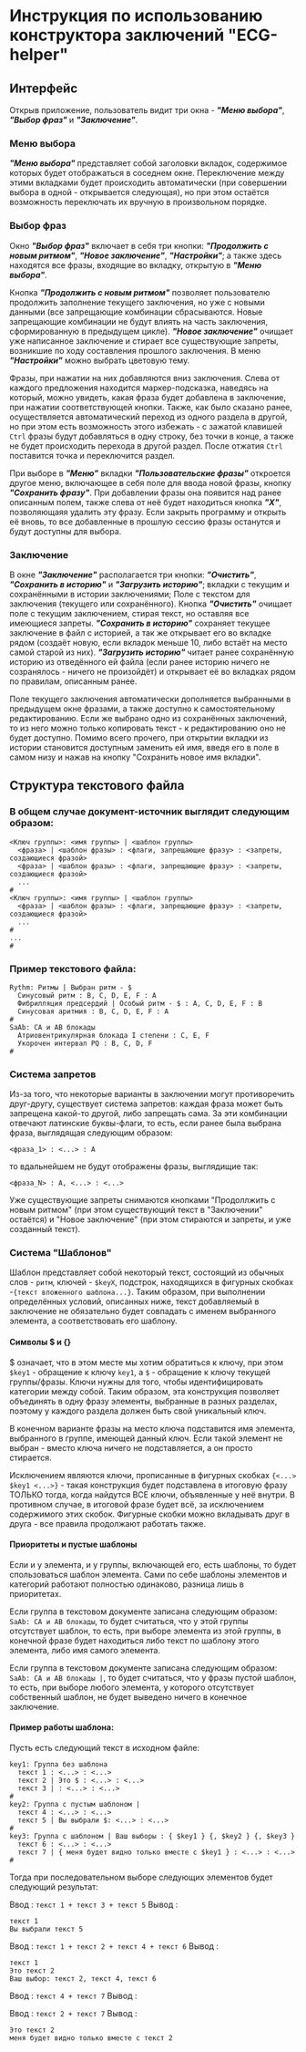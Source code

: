# Инструкция по использованию конструктора заключений "ECG-helper"

## Интерфейс

Открыв приложение, пользователь видит три окна - ***"Меню выбора"***, ***"Выбор фраз"*** и ***"Заключение"***. 

### Меню выбора

 ***"Меню выбора"*** представляет собой заголовки вкладок, содержимое которых будет отображаться в соседнем окне. 
Переключение между этими вкладками будет происходить автоматически (при совершении выбора в одной - открывается следующая),
но при этом остаётся возможность переключать их вручную в произвольном порядке.

### Выбор фраз

Окно ***"Выбор фраз"*** включает в себя три кнопки: ***"Продолжить с новым ритмом"***, ***"Новое заключение"***, ***"Настройки"***; а также здесь 
находятся все фразы, входящие во вкладку, открытую в ***"Меню выбора"***. 

Кнопка ***"Продолжить с новым ритмом"*** позволяет пользователю продолжить заполнение текущего заключения, но уже с новыми 
данными (все запрещающие комбинации сбрасываются. Новые запрещающие комбинации не будут влиять на часть заключения, 
сформированную в предыдущем цикле). ***"Новое заключение"*** очищает уже написанное заключение и стирает все существующие 
запреты, возникшие по ходу составления прошлого заключения. В меню ***"Настройки"*** можно выбрать цветовую тему.

Фразы, при нажатии на них добавляются вниз заключения. Слева от каждого предложения 
находится маркер-подсказка, наведясь на который, можно увидеть, какая фраза будет добавлена в заключение, при нажатии соответствующей кнопки.
Также, как было сказано ранее, осуществляется автоматический переход из одного раздела в другой, но при этом есть возможность этого избежать - с зажатой клавишей `Ctrl` фразы будут добавляться в одну строку, без точки в конце, а также не будет происходить перехода в другой раздел. После отжатия `Ctrl` поставится точка и переключится раздел. 

При выборе в ***"Меню"*** вкладки ***"Пользовательские фразы"*** откроется другое меню, включающее в себя поле для ввода новой фразы, кнопку
***"Сохранить фразу"***. 
При добавлении фразы она появится над ранее описанным полем, также слева от неё будет находиться кнопка ***"X"***, позволяющаяя удалить эту фразу. 
Если закрыть программу и открыть её вновь, то все добавленные в прошлую сессию фразы останутся и будут доступны для выбора. 

### Заключение

В окне ***"Заключение"*** располагается три кнопки: ***"Очистить"***, ***"Сохранить в историю"*** и ***"Загрузить историю"***; вкладки с текущим 
и сохранёнными в истории заключениями; Поле с текстом для заключения (текущего или сохранённого). 
Кнопка ***"Очистить"*** очищает поле с текущим заключением, стирая текст, но оставляя все имеющиеся запреты. 
***"Сохранить в историю"*** сохраняет текущее заключение в файл с историей, а так же открывает его во вкладке рядом (создаёт 
новую, если вкладок меньше 10, либо встаёт на место самой старой из них). ***"Загрузить историю"*** читает ранее сохранённую 
историю из отведённого ей файла (если ранее историю ничего не созранялось - ничего не произойдёт) и открывает её во 
вкладках рядом по правилам, описанным ранее.

Поле текущего заключения автоматически дополняется выбранными в предыдущем окне фразами, а также доступно к 
самостоятельному редактированию. Если же выбрано одно из сохранённых заключений, то из него можно только копировать 
текст - к редактированию оно не будет доступно.
Помимо всего прочего, при открытии вкладки из истории становится доступным заменить ей имя, введя его в поле в самом низу 
и нажав на кнопку "Сохранить новое имя вкладки".

## Структура текстового файла

### В общем случае документ-источник выглядит следующим образом:
```
<Ключ группы>: <имя группы> | <шаблон группы>
  <фраза> | <шаблон фразы> : <флаги, запрещающие фразу> : <запреты, создающиеся фразой>
  <фраза> | <шаблон фразы> : <флаги, запрещающие фразу> : <запреты, создающиеся фразой>
  ...     
#
<Ключ группы>: <имя группы> | <шаблон группы>
  <фраза> | <шаблон фразы> : <флаги, запрещающие фразу> : <запреты, создающиеся фразой>
  ...     
# 
...   
#
```

### Пример текстового файла:

```
Rythm: Ритмы | Выбран ритм - $
  Синусовый ритм : B, C, D, E, F : A
  Фибрилляция предсердий | Особый ритм - $ : A, C, D, E, F : B
  Синусовая аритмия : B, C, D, E, F : A
#
SaAb: СА и АВ блокады
  Атриовентрикулярная блокада I степени : C, E, F
  Укорочен интервал PQ : B, C, D, F
#
```

### Система запретов

Из-за того, что некоторые варианты в заключении могут противоречить друг-другу, существует система запретов: 
каждая фраза может быть запрещена какой-то другой, либо запрещать сама. За эти комбинации отвечают латинские буквы-флаги, 
то есть, если ранее была выбрана фраза, выглядящая следующим образом:

```
<фраза_1> : <...> : A
```

то вдальнейшем не будут отображены фразы, выглядищие так:

```
<фраза_N> : A, <...> : <...>
```

Уже существующие запреты снимаются кнопками "Продоллжить с новым ритмом" (при этом существующий текст в "Заключении" остаётся) и "Новое заключение" (при этом стираются и запреты, и уже созданный текст).

### Система "Шаблонов"

Шаблон представляет собой некоторый текст, состоящий из обычных слов - `ритм`, ключей - `$keyX`, подстрок, находящихся в фигурных скобках -`{текст вложенного шаблона...}`. Таким образом, при выполнении определённых условий, описанных ниже, текст добавляемый в заключение не обязательно будет совпадать с именем выбранного элемента, а соответствовать его шаблону.


#### Символы $ и {}


$ означает, что в этом месте мы хотим обратиться к ключу, при этом `$key1` - обращение к ключу `key1`, а `$` - обращение к ключу текущей группы/фразы.  Ключи нужны для того, чтобы идентифицировать категории между собой. Таким образом, эта конструкция позволяет объединять в одну фразу элементы, выбранные в разных разделах, поэтому у каждого раздела должен быть свой уникальный ключ. 

В конечном варианте фразы на место ключа подставится имя элемента, выбранного в группе, имеющей данный ключ. Если такой элемент не выбран - вместо
ключа ничего не подставляется, а он просто стирается. 

Исключением являются ключи, прописанные в фигурных скобках `{<...> $key1 <...>}` - такая конструкция будет подставлена в итоговую фразу ТОЛЬКО тогда, когда найдутся ВСЕ ключи, объявленные у неё внутри. В противном случае, в итоговой фразе будет всё, за исключением содержимого этих скобок. Фигурные скобки можно вкладывать друг в друга - все правила продолжают работать также. 


#### Приоритеты и пустые шаблоны


Если и у элемента, и у группы, включающей его, есть шаблоны, то будет спользоваться шаблон элемента. Сами по себе шаблоны элементов и категорий работают полностью одинаково, разница лишь в приоритетах.

Если группа в текстовом документе записана следующим образом: `SaAb: СА и АВ блокады`, то будет считаться, что у этой группы отсутствует шаблон, то есть, при выборе элемента из этой группы, в конечной фразе будет находиться либо текст по шаблону этого элемента, либо имя самого элемента.

Если группа в текстовом документе записана следующим образом: `SaAb: СА и АВ блокады |`, то будет считаться, что у фразы пустой шаблон, то есть, при выборе любого элемента, у которого отсутствует собственный шаблон, не будет выведено ничего в конечное заключение. 

#### Пример работы шаблона:

Пусть есть следующий текст в исходном файле:
```
key1: Группа без шаблона
  текст 1 : <...> : <...>
  текст 2 | Это $ : <...> : <...>  
  текст 3 | : <...> : <...>
#
key2: Группа с пустым шаблоном |
  текст 4 : <...> : <...>
  текст 5 | Вы выбрали $: <...> : <...>
#
key3: Группа с шаблоном | Ваш выборы : { $key1 } {, $key2 } {, $key3 }
  текст 6 : <...> : <...>
  текст 7 | { меня будет видно только вместе с $key1 } : <...> : <...>
#
```

Тогда при последовательном выборе следующих элементов будет следующий результат:

Ввод  : `текст 1 + текст 3 + текст 5`
Вывод : 

```
текст 1
Вы выбрали текст 5
```

Ввод  : `текст 1 + текст 2 + текст 4 + текст 6` 
Вывод : 

```
текст 1
Это текст 2
Ваш выбор: текст 2, текст 4, текст 6
```

Ввод  : `текст 4 + текст 7` 
Вывод : ` `

Ввод  : `текст 2 + текст 7` 
Вывод : 

```
Это текст 2
меня будет видно только вместе с текст 2
```
